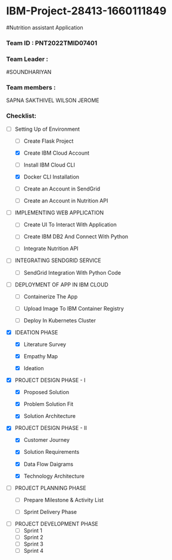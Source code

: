 # IBM-Project-28413-1660111849

#Nutrition assistant Application

### Team ID : PNT2022TMID07401

### Team Leader : 
#SOUNDHARIYAN

### Team members : 
SAPNA
SAKTHIVEL
WILSON JEROME

### Checklist:

- [ ] Setting Up of Environment
  - [ ] Create Flask Project 
  - [x] Create IBM Cloud Account
  - [ ] Install IBM Cloud CLI 
  - [x] Docker CLI Installation
  - [ ] Create an Account in SendGrid 
  - [ ] Create an Account in Nutrition API


- [ ] IMPLEMENTING WEB APPLICATION
  - [ ] Create UI To Interact With Application
  - [ ] Create IBM DB2 And Connect With Python
  - [ ] Integrate Nutrition API


- [ ] INTEGRATING SENDGRID SERVICE
  - [ ] SendGrid Integration With Python Code


- [ ] DEPLOYMENT OF APP IN IBM CLOUD
  - [ ] Containerize The App
  - [ ] Upload Image To IBM Container Registry
  - [ ] Deploy In Kubernetes Cluster


- [x] IDEATION PHASE
  - [x] Literature Survey 
  - [x] Empathy Map 
  - [x] Ideation
  
  
- [x] PROJECT DESIGN PHASE - I
  - [x] Proposed Solution 
  - [x] Problem Solution Fit
  - [x] Solution Architecture
  
  
- [x] PROJECT DESIGN PHASE  - II
  - [x] Customer Journey
  - [x] Solution Requirements
  - [x] Data Flow Daigrams
  - [x] Technology Architecture
  

- [ ] PROJECT PLANNING PHASE
  - [ ] Prepare Milestone & Activity List
  - [ ] Sprint Delivery Phase


- [ ] PROJECT DEVELOPMENT PHASE
  - [ ] Sprint 1
  - [ ] Sprint 2
  - [ ] Sprint 3
  - [ ] Sprint 4
